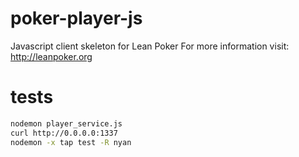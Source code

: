 poker-player-js
===============

Javascript client skeleton for Lean Poker For more information visit: http://leanpoker.org 


tests
=====
```sh
nodemon player_service.js
curl http://0.0.0.0:1337
nodemon -x tap test -R nyan
```
